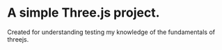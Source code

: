 # A simple Three.js project.
Created for understanding testing my knowledge of the fundamentals of threejs.